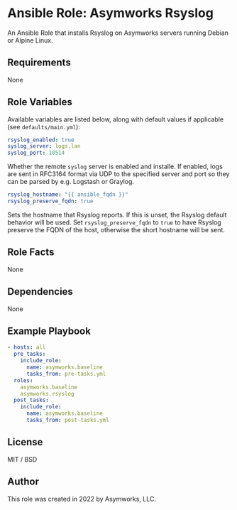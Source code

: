 # Ansible Role: Asymworks Rsyslog

An Ansible Role that installs Rsyslog on Asymworks servers running Debian or Alpine Linux.

## Requirements

None

## Role Variables

Available variables are listed below, along with default values if applicable (see `defaults/main.yml`):

```yaml
rsyslog_enabled: true
syslog_server: logs.lan
syslog_port: 10514
```

Whether the remote `syslog` server is enabled and installe.  If enabled, logs are sent in RFC3164 format via UDP to the specified server and port so they can be parsed by e.g. Logstash or Graylog.

```yaml
rsyslog_hostname: "{{ ansible_fqdn }}"
rsyslog_preserve_fqdn: true
```

Sets the hostname that Rsyslog reports.  If this is unset, the Rsyslog default behavior will be used.  Set `rsyslog_preserve_fqdn` to `true` to have Rsyslog preserve the FQDN of the host, otherwise the short hostname will be sent.

## Role Facts

None

## Dependencies

None

## Example Playbook

```yaml
- hosts: all
  pre_tasks:
    include_role:
      name: asymworks.baseline
      tasks_from: pre-tasks.yml
  roles:
    asymworks.baseline
    asymworks.rsyslog
  post_tasks:
    include_role:
      name: asymworks.baseline
      tasks_from: post-tasks.yml
```

## License

MIT / BSD

## Author

This role was created in 2022 by Asymworks, LLC.
